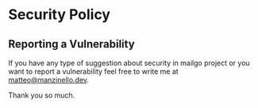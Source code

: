 # Security Policy

## Reporting a Vulnerability

If you have any type of suggestion about security in mailgo project or you want to report a vulnerability feel free to write me at <a href="mailto:matteo@manzinello.dev">matteo@manzinello.dev</a>.

Thank you so much.
